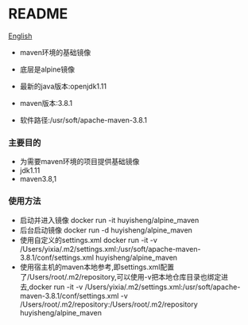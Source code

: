 # README #

[English](https://github.com/haosenwei/alpine_maven/blob/master/README_en.md)

* maven环境的基础镜像

* 底层是alpine镜像
* 最新的java版本:openjdk1.11
* maven版本:3.8.1
* 软件路径:/usr/soft/apache-maven-3.8.1

### 主要目的 ###

* 为需要maven环境的项目提供基础镜像
* jdk1.11
* maven3.8,1

### 使用方法 ###

* 启动并进入镜像 docker run -it huyisheng/alpine_maven
* 后台启动镜像 docker run -d huyisheng/alpine_maven
* 使用自定义的settings.xml docker run -it -v /Users/yixia/.m2/settings.xml:/usr/soft/apache-maven-3.8.1/conf/settings.xml huyisheng/alpine_maven
* 使用宿主机的maven本地参考,即settings.xml配置了<localRepository>/Users/root/.m2/repository</localRepository>,可以使用-v把本地仓库目录也绑定进去,docker run -it -v /Users/yixia/.m2/settings.xml:/usr/soft/apache-maven-3.8.1/conf/settings.xml -v /Users/root/.m2/repository:/Users/root/.m2/repository huyisheng/alpine_maven